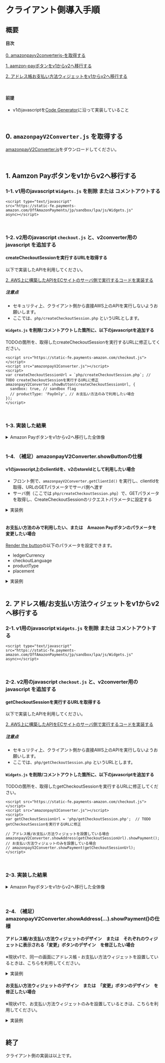 # クライアント側導入手順

## 概要
#### 目次

[0. amazonpayv2converterjs-を取得する](#0-amazonpayv2converterjs-を取得する)

[1. aamzon-payボタンをv1からv2へ移行する](#1-aamzon-payボタンをv1からv2へ移行する)

[2. アドレス帳お支払い方法ウィジェットをv1からv2へ移行する](#2-アドレス帳お支払い方法ウィジェットをv1からv2へ移行する)

<br>

#### 前提
* v1のjavascriptを[Code Generator](http://amzn.github.io/amazon-pay-sdk-samples/code_generator/?region=JP&ld=APJPLPADirect)に沿って実装していること

<br>

## 0. `amazonpayV2Converter.js` を取得する

[amazonpayV2Converter.js](./amazonpayV2Converter.js)をダウンロードしてください。

<br>

## 1. Aamzon Payボタンをv1からv2へ移行する

### 1-1. v1用のjavascript `Widgets.js` を削除 または コメントアウトする

```
<script type="text/javascript" 
src="https://static-fe.payments-amazon.com/OffAmazonPayments/jp/sandbox/lpa/js/Widgets.js" 
async></script>
```

<br>

### 1-2. v2用のjavascript `checkout.js` と、v2converter用のjavascript を追加する

#### createCheckoutSessionを実行するURLを取得する
以下で実装したAPIを利用してください。

[2. AWS上に構築したAPIをECサイトのサーバ側で実行するコードを実装する](../serverside/README.md#2-aws%E4%B8%8A%E3%81%AB%E6%A7%8B%E7%AF%89%E3%81%97%E3%81%9Fapi%E3%82%92ec%E3%82%B5%E3%82%A4%E3%83%88%E3%81%AE%E3%82%B5%E3%83%BC%E3%83%90%E5%81%B4%E3%81%A7%E5%AE%9F%E8%A1%8C%E3%81%99%E3%82%8B%E3%82%B3%E3%83%BC%E3%83%89%E3%82%92%E5%AE%9F%E8%A3%85%E3%81%99%E3%82%8B)

##### 注意点
* セキュリティ上、クライアント側から直接AWS上のAPIを実行しないようお願いします。
* ここでは、`php/createCheckoutSession.php` というURLとします。

#### `Widgets.js` を削除/コメントアウトした箇所に、以下のjavascriptを追加する
TODOの箇所を、取得したcreateCheckoutSessionを実行するURLに修正してください。

```
<script src="https://static-fe.payments-amazon.com/checkout.js"></script>
<script src="amazonpayV2Converter.js"></script>
<script>
var createCheckoutSessionUrl = `php/createCheckoutSession.php`; // TODO createCheckoutSessionを実行するURLに修正
amazonpayV2Converter.showButton(createCheckoutSessionUrl, {
  sandbox: true, // sandbox flag
  // productType: 'PayOnly', // お支払い方法のみで利用したい場合
});
</script>
```

<br>

### 1-3. 実装した結果

<details>
<summary>Amazon Payボタンをv1からv2へ移行した全体像</summary>
<pre>
<code>
...
<script type="text/javascript">
window.onAmazonLoginReady = function() {
    amazon.Login.setClientId(
        'amzn1.application-oa2-client.XXX'
    );
};

window.onAmazonPaymentsReady = function() {
    showLoginButton();
};

function showLoginButton() {
    OffAmazonPayments.Button('AmazonPayButton', ‘XXX', {
        ..    
    });
}
</script>

<!-- remove this tag -->
<script type="text/javascript" 
src="https://static-fe.payments-amazon.com/OffAmazonPayments/jp/sandbox/lpa/js/Widgets.js" 
async></script>
<!-- remove this tag -->

<!-- add this tag -->
<script src="https://static-fe.payments-amazon.com/checkout.js"></script>
<script src="amazonpayV2Converter.js"></script>
<script>
var createCheckoutSessionUrl = `php/createCheckoutSession.php`;
amazonpayV2Converter.showButton(createCheckoutSessionUrl, {
  sandbox: true, // sandbox flag
});
</script>
<!-- add this tag -->

...
</code>
</pre>
</details>

<br>

### 1-4. （補足）amazonpayV2Converter.showButtonの仕様

#### v1のjavascript上のclientIdを、v2のstoreIdとして利用したい場合
* フロント側で、`amazonpayV2Converter.getClientId()` を実行し、clientIdを取得、URLのGETパラメータでサーバ側へ渡す
* サーバ側（ここでは `php/createCheckoutSession.php`）で、GETパラメータを取得し、CreateCheckoutSessionのリクエストパラメータに設定する

<details>
<summary>実装例</summary>
<pre>
<code>
var createCheckoutSessionUrl = 'php/createCheckoutSession.php';
var clientId = amazonpayV2Converter.getClientId();

amazonpayV2Converter.showButton(createCheckoutSessionUrl + '?&clientId=' + clientId, {
    sandbox: true,
});
</code>
</pre>
</details>

<br>

#### お支払い方法のみで利用したい、または　Amazon Payボタンのパラメータを変更したい場合
[Render the button](https://amazonpaycheckoutintegrationguide.s3.amazonaws.com/amazon-pay-checkout/add-the-amazon-pay-button.html#3-render-the-button)の以下のパラメータを設定できます。

* ledgerCurrency
* checkoutLanguage
* productType
* placement

<details>
<summary>実装例</summary>
<pre>
<code>
var createCheckoutSessionUrl = `php/createCheckoutSession.php`;

amazonpayV2Converter.showButton(createCheckoutSessionUrl, {
    sandbox: true,
    // ledgerCurrency: 'JPY',  // option
    // checkoutLanguage: 'ja_JP', // option
    // productType: 'PayOnly', // option
    // placement: 'Cart' // option
});
</code>
</pre>
</details>


<br>

## 2. アドレス帳/お支払い方法ウィジェットをv1からv2へ移行する

### 2-1. v1用のjavascript `Widgets.js` を削除 または コメントアウトする

```
<script type="text/javascript" 
src="https://static-fe.payments-amazon.com/OffAmazonPayments/jp/sandbox/lpa/js/Widgets.js" 
async></script>
```

<br>

### 2-2. v2用のjavascript `checkout.js` と、v2converter用のjavascript を追加する

#### getCheckoutSessionを実行するURLを取得する
以下で実装したAPIを利用してください。

[2. AWS上に構築したAPIをECサイトのサーバ側で実行するコードを実装する](../serverside/README.md#2-aws%E4%B8%8A%E3%81%AB%E6%A7%8B%E7%AF%89%E3%81%97%E3%81%9Fapi%E3%82%92ec%E3%82%B5%E3%82%A4%E3%83%88%E3%81%AE%E3%82%B5%E3%83%BC%E3%83%90%E5%81%B4%E3%81%A7%E5%AE%9F%E8%A1%8C%E3%81%99%E3%82%8B%E3%82%B3%E3%83%BC%E3%83%89%E3%82%92%E5%AE%9F%E8%A3%85%E3%81%99%E3%82%8B)

##### 注意点
* セキュリティ上、クライアント側から直接AWS上のAPIを実行しないようお願いします。
* ここでは、`php/getCheckoutSession.php` というURLとします。

#### `Widgets.js` を削除/コメントアウトした箇所に、以下のjavascriptを追加する
TODOの箇所を、取得したgetCheckoutSessionを実行するURLに修正してください。

```
<script src="https://static-fe.payments-amazon.com/checkout.js"></script>
<script src="amazonpayV2Converter.js"></script>
<script>
var getCheckoutSessionUrl = 'php/getCheckoutSession.php';  // TODO getCheckoutSessionを実行するURLに修正

// アドレス帳/お支払い方法ウィジェットを設置している場合
amazonpayV2Converter.showAddress(getCheckoutSessionUrl).showPayment();
// お支払い方法ウィジェットのみを設置している場合
// amazonpayV2Converter.showPayment(getCheckoutSessionUrl);
</script>
```

<br>

### 2-3. 実装した結果

<details>
<summary>Amazon Payボタンをv1からv2へ移行した全体像</summary>
<pre>
<code>
<script type="text/javascript">
window.onAmazonLoginReady = function() {
amazon.Login.setClientId("amzn1.application-oa2-client.5e1a4059588e47909368d628ba92eb5a");

window.onAmazonPaymentsReady = function() {
　showAddressBookWidget();
};

function showAddressBookWidget() {
  // AddressBook
  new OffAmazonPayments.Widgets.AddressBook({
  ...

function showWalletWidget(orderReferenceId) {
  // Wallet
  new OffAmazonPayments.Widgets.Wallet({
  ...
</script>

<!-- remove this tag -->
<script type="text/javascript" 
src="https://static-fe.payments-amazon.com/OffAmazonPayments/jp/sandbox/lpa/js/Widgets.js" 
async></script>
<!-- remove this tag -->

<!-- add this tag -->
<script src="https://static-fe.payments-amazon.com/checkout.js"></script>
<script src="amazonpayV2Converter.js"></script>
<script>
var getCheckoutSessionUrl = 'php/getCheckoutSession.php';
amazonpayV2Converter.showAddress(getCheckoutSessionUrl).showPayment();
</script>
<!-- add this tag -->

...
</code>
</pre>
</details>

<br>

<br>

### 2-4. （補足）amazonpayV2Converter.showAddress(...).showPayment()の仕様

#### アドレス帳/お支払い方法ウィジェットのデザイン　または　それぞれのウィジェットに表示される「変更」ボタンのデザイン　を修正したい場合
※現状v1で、同一の画面にアドレス帳・お支払い方法ウィジェットを設置しているときは、こちらを利用してください。

<details>
<summary>実装例</summary>
<pre>
<code>
      amazonpayV2Converter.showAddress(
        // 第一引数：GetCheckoutSessionを実行するURL
      'php/getCheckoutSession.php', 
        // 第二引数：アドレス帳のフレームデザインを変更したい場合、CSSをjson形式で指定。不要な場合は指定なし
        // 指定例）
        {
          border: '1px solid #bbb',
          borderRadius: '6px',
          display: 'flex',
          justifyContent: 'space-between',
          alignItems: 'center',
          padding: '0 10px 0 10px',
        }, 
        // 第三引数：アドレス帳の「変更」ボタンのデザインを修正したい場合、CSSをjson形式で指定。不要な場合は指定なし
        // 指定例）
        {
          display: 'block',
          position: 'relative',
          fontSize: '1rem',
          padding: '.375rem .75rem',
          textAlign: 'center',
          lineHeight: '1.5',
          borderRadius: '.25rem',
          color: '#fff',
          background: '#6c757d',
        }
      ).showPayment(
        // 第一引数：お支払い方法のフレームデザインを変更したい場合、CSSをjson形式で指定。不要な場合は指定なし
        // 指定例）
        {
          border: '1px solid #bbb',
          borderRadius: '6px',
          display: 'flex',
          justifyContent: 'space-between',
          alignItems: 'center',
          padding: '0 10px 0 10px',
        }, 
        // 第二引数：お支払い方法の「変更」ボタンのデザインを修正したい場合、CSSをjson形式で指定。不要な場合は指定なし
        // 指定例）
        {
          display: 'block',
          position: 'relative',
          fontSize: '1rem',
          padding: '.375rem .75rem',
          textAlign: 'center',
          lineHeight: '1.5',
          borderRadius: '.25rem',
          color: '#fff',
          background: '#6c757d',
        }
      );
</code>
</pre>
</details>

#### お支払い方法ウィジェットのデザイン　または　「変更」ボタンのデザイン　を修正したい場合
※現状v1で、お支払い方法ウィジェットのみを設置しているときは、こちらを利用してください。

<details>
<summary>実装例</summary>
<pre>
<code>
      amazonpayV2Converter.showPayment(
        // 第一引数：GetCheckoutSessionを実行するURL
      'php/getCheckoutSession.php', 
        // 第二引数：アドレス帳のフレームデザインを変更したい場合、CSSをjson形式で指定。不要な場合は指定なし
        // 指定例）
        {
          border: '1px solid #bbb',
          borderRadius: '6px',
          display: 'flex',
          justifyContent: 'space-between',
          alignItems: 'center',
          padding: '0 10px 0 10px',
        }, 
        // 第三引数：「変更」ボタンのデザインを修正したい場合、CSSをjson形式で指定。不要な場合は指定なし
        // 指定例）
        {
          display: 'block',
          position: 'relative',
          fontSize: '1rem',
          padding: '.375rem .75rem',
          textAlign: 'center',
          lineHeight: '1.5',
          borderRadius: '.25rem',
          color: '#fff',
          background: '#6c757d',
        }
      );
</code>
</pre>
</details>

<br>

## 終了
クライアント側の実装は以上です。
